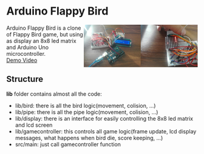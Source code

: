 # Arduino Flappy Bird
<img align="right" width="150" src="images/Game.jpeg">
<img align="right" width="150" src="images/Project.jpeg">
Arduino Flappy Bird is a clone of Flappy Bird game, but using as display an 8x8 led matrix and Arduino Uno microcontroller.<br/>
<a href="https://www.youtube.com/watch?v=_SPNHZvE2DY">Demo Video</a>

## Structure
**lib** folder contains almost all the code:
* lib/bird: there is all the bird logic(movement, colision, ...)
* lib/pipe: there is all the pipe logic(movement, colision, ...)
* lib/display: there is an interface for easily controlling the 8x8 led matrix and lcd screen
* lib/gamecontroller: this controls all game logic(frame update, lcd display messages, what happens when bird die, score keeping, ...)
* src/main: just call gamecontroller function
